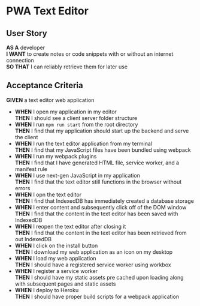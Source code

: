 # PWA Text Editor

## User Story
**AS A** developer<br>
**I WANT** to create notes or code snippets with or without an internet connection<br>
**SO THAT** I can reliably retrieve them for later use

## Acceptance Criteria
**GIVEN** a text editor web application
- **WHEN** I open my application in my editor<br>
**THEN** I should see a client server folder structure
- **WHEN** I run `npm run start` from the root directory<br>
**THEN** I find that my application should start up the backend and serve the client
- **WHEN** I run the text editor application from my terminal<br>
**THEN** I find that my JavaScript files have been bundled using webpack
- **WHEN** I run my webpack plugins<br>
**THEN** I find that I have generated HTML file, service worker, and a manifest rule
- **WHEN** I use next-gen JavaScript in my application<br>
**THEN** I find that the text editor still functions in the browser without errors
- **WHEN** I opn the text editor<br>
**THEN** I find that IndexedDB has immediately created a database storage
- **WHEN** I enter content and subsequently click off of the DOM window<br>
**THEN** I find that the content in the text editor has been saved with IndexedDB
- **WHEN** I reopen the text editor after closing it<br>
**THEN** I find that the content in the text editor has been retrieved from out IndexedDB
- **WHEN** I click on the install button<br>
**THEN** I download my web application as an icon on my desktop
- **WHEN** I load my web application<br>
**THEN** I should have a registered service worker using workbox
- **WHEN** I register a service worker<br>
**THEN** I should have my static assets pre cached upon loading along with subsequent pages and static assets
- **WHEN** I deploy to Heroku<br>
**THEN** I should have proper build scripts for a webpack application